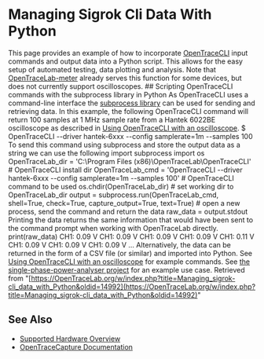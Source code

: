 # Managing Sigrok Cli Data With Python

This page provides an example of how to incorporate [OpenTraceCLI](OpenTraceCLI.html "OpenTraceCLI") input commands and output data into a Python script. This allows for the easy setup of automated testing, data plotting and analysis. Note that [OpenTraceLab-meter](OpenTraceLab-meter.html "OpenTraceLab-meter") already serves this function for some devices, but does not currently support oscilloscopes. ## Scripting OpenTraceCLI commands with the subprocess library in Python As OpenTraceCLI uses a command-line interface the [subprocess library](https://docs.python.org/3/library/subprocess.html) can be used for sending and retrieving data. In this example, the following OpenTraceCLI command will return 100 samples at 1 MHz sample rate from a Hantek 6022BE oscilloscope as described in [Using OpenTraceCLI with an oscilloscope](Using_sigrok-cli_with_an_oscilloscope.html "Using OpenTraceCLI with an oscilloscope").  $ OpenTraceCLI --driver hantek-6xxx --config samplerate=1m --samples 100  To send this command using subprocess and store the output data as a string we can use the following 
import subprocess import os OpenTraceLab_dir = 'C:\Program Files (x86)\OpenTraceLab\OpenTraceCLI' # OpenTraceCLI install dir OpenTraceLab_cmd = 'OpenTraceCLI --driver hantek-6xxx --config samplerate=1m --samples 100' # OpenTraceCLI command to be used os.chdir(OpenTraceLab_dir) # set working dir to OpenTraceLab_dir output = subprocess.run(OpenTraceLab_cmd, shell=True, check=True, capture_output=True, text=True) # open a new process, send the command and return the data raw_data = output.stdout 
Printing the data returns the same information that would have been sent to the command prompt when working with OpenTraceLab directly. 
print(raw_data) CH1: 0.09 V CH1: 0.09 V CH1: 0.09 V CH1: 0.09 V CH1: 0.11 V CH1: 0.09 V CH1: 0.09 V CH1: 0.09 V ... 
Alternatively, the data can be returned in the form of a CSV file (or similar) and imported into Python. See [Using OpenTraceCLI with an oscilloscope](Using_sigrok-cli_with_an_oscilloscope.html "Using OpenTraceCLI with an oscilloscope") for example commands. See [the single-phase-power-analyser project](https://github.com/Capo01/single-phase-power-analyser/blob/master/README.md) for an example use case. 
Retrieved from "[https://OpenTraceLab.org/w/index.php?title=Managing_sigrok-cli_data_with_Python&oldid=14992](https://OpenTraceLab.org/w/index.php?title=Managing_sigrok-cli_data_with_Python&oldid=14992)"

## See Also
- [Supported Hardware Overview](../supported-hardware.md)
- [OpenTraceCapture Documentation](../../opentracecapture/overview.md)
